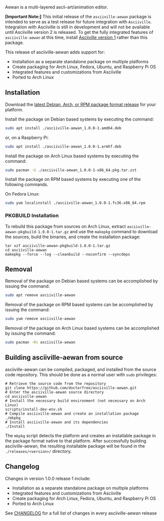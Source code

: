 Aewan is a multi-layered ascii-art/animation editor.

**[Important Note:]** This initial release of the `asciiville-aewan` package is intended to serve as a test release for future integration with `Asciiville`. Integration with Asciiville is still in development and will not be available until Asciiville version 2 is released. To get the fully integrated features of `asciiville-aewan` at this time, install [Asciiville version 1](https://github.com/doctorfree/Asciiville/releases) rather than this package.

This release of asciiville-aewan adds support for:

* Installation as a separate standalone package on multiple platforms
* Create packaging for Arch Linux, Fedora, Ubuntu, and Raspberry Pi OS
* Integrated features and customizations from Asciiville
* Ported to Arch Linux

## Installation

Download the [latest Debian, Arch, or RPM package format release](https://github.com/doctorfree/asciiville-aewan/releases) for your platform.

Install the package on Debian based systems by executing the command:

```bash
sudo apt install ./asciiville-aewan_1.0.0-1.amd64.deb
```

or, on a Raspberry Pi:

```bash
sudo apt install ./asciiville-aewan_1.0.0-1.armhf.deb
```

Install the package on Arch Linux based systems by executing the command:

```bash
sudo pacman -U ./asciiville-aewan_1.0.0-1-x86_64.pkg.tar.zst
```

Install the package on RPM based systems by executing one of the following commands.

On Fedora Linux:

```bash
sudo yum localinstall ./asciiville-aewan_1.0.0-1.fc36.x86_64.rpm
```

### PKGBUILD Installation

To rebuild this package from sources on Arch Linux, extract `asciiville-aewan-pkgbuild-1.0.0-1.tar.gz` and use the `makepkg` command to download the sources, build the binaries, and create the installation package:

```
tar xzf asciiville-aewan-pkgbuild-1.0.0-1.tar.gz
cd asciiville-aewan
makepkg --force --log --cleanbuild --noconfirm --syncdeps
```

## Removal

Removal of the package on Debian based systems can be accomplished by issuing the command:

```bash
sudo apt remove asciiville-aewan
```

Removal of the package on RPM based systems can be accomplished by issuing the command:

```bash
sudo yum remove asciiville-aewan
```

Removal of the package on Arch Linux based systems can be accomplished by issuing the command:

```bash
sudo pacman -Rs asciiville-aewan
```

## Building asciiville-aewan from source

asciiville-aewan can be compiled, packaged, and installed from the source code repository. This should be done as a normal user with `sudo` privileges:

```
# Retrieve the source code from the repository
git clone https://github.com/doctorfree/asciiville-aewan.git
# Enter the asciiville-aewan source directory
cd asciiville-aewan
# Install the necessary build environment (not necessary on Arch Linux)
scripts/install-dev-env.sh
# Compile asciiville-aewan and create an installation package
./mkpkg
# Install asciiville-aewan and its dependencies
./Install
```

The `mkpkg` script detects the platform and creates an installable package in the package format native to that platform. After successfully building asciiville-aewan, the resulting installable package will be found in the `./releases/<version>/` directory.

## Changelog

Changes in version 1.0.0 release 1 include:

* Installation as a separate standalone package on multiple platforms
* Integrated features and customizations from Asciiville
* Create packaging for Arch Linux, Fedora, Ubuntu, and Raspberry Pi OS
* Ported to Arch Linux

See [CHANGELOG](https://github.com/doctorfree/asciiville-aewan/blob/master/CHANGELOG) for a full list of changes in every asciiville-aewan release
